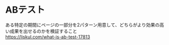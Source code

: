 # ABテスト
ある特定の期間にページの一部分を2パターン用意して、どちらがより効果の高い成果を出せるのかを検証すること  
https://liskul.com/what-is-ab-test-17813
